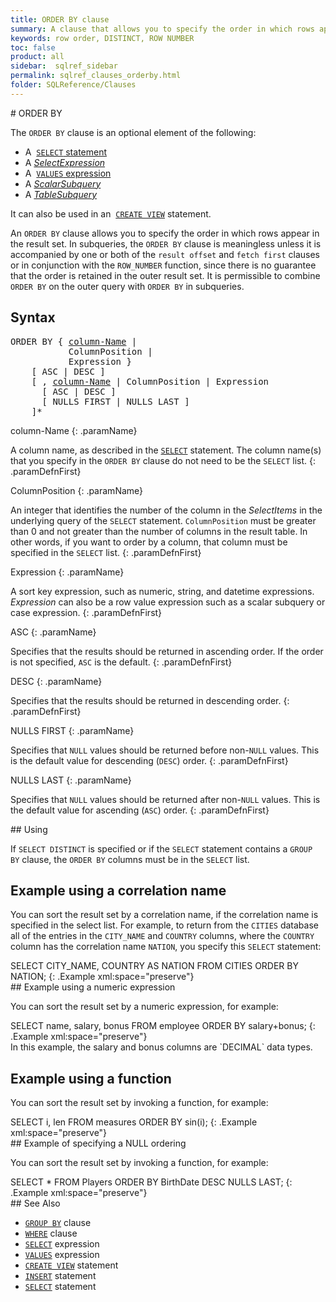 ```yaml
---
title: ORDER BY clause
summary: A clause that allows you to specify the order in which rows appear in the result set.
keywords: row order, DISTINCT, ROW NUMBER
toc: false
product: all
sidebar:  sqlref_sidebar
permalink: sqlref_clauses_orderby.html
folder: SQLReference/Clauses
---
```

<section>
<div class="TopicContent" data-swiftype-index="true" markdown="1">
# ORDER BY

The `ORDER BY` clause is an optional element of the following:

* A &nbsp;[`SELECT` statement](sqlref_expressions_select.html)
* A *[SelectExpression](sqlref_expressions_select.html)*
* A &nbsp;[`VALUES` expression](sqlref_expressions_values.html)
* A *[ScalarSubquery](sqlref_queries_scalarsubquery.html)*
* A *[TableSubquery](sqlref_queries_tablesubquery.html)*

It can also be used in an &nbsp;[`CREATE
VIEW`](sqlref_statements_createview.html) statement.

An `ORDER BY` clause allows you to specify the order in which rows
appear in the result set. In subqueries, the `ORDER BY` clause is
meaningless unless it is accompanied by one or both of the `result
offset` and `fetch first` clauses or in conjunction with the
`ROW_NUMBER` function, since there is no guarantee that the order is
retained in the outer result set. It is permissible to combine `ORDER
BY` on the outer query with `ORDER BY` in subqueries.

## Syntax

<div class="fcnWrapperWide"><pre class="FcnSyntax">
ORDER BY { <a href="sqlref_identifiers_types.html#ColumnName">column-Name</a> |
           ColumnPosition |
           Expression }
    [ ASC | DESC ]
    [ , <a href="sqlref_identifiers_types.html#ColumnName">column-Name</a> | ColumnPosition | Expression
      [ ASC | DESC ]
      [ NULLS FIRST | NULLS LAST ]
    ]*</pre>

</div>
<div class="paramList" markdown="1">
column-Name
{: .paramName}

A column name, as described in the
[`SELECT`](sqlref_expressions_select.html) statement. The column name(s)
that you specify in the `ORDER BY` clause do not need to be the `SELECT`
list.
{: .paramDefnFirst}

ColumnPosition
{: .paramName}

An integer that identifies the number of the column in the
<var>SelectItems</var> in the underlying query of the `SELECT`
statement. `ColumnPosition` must be greater than 0 and not greater than
the number of columns in the result table. In other words, if you want
to order by a column, that column must be specified in the `SELECT`
list.
{: .paramDefnFirst}

Expression
{: .paramName}

A sort key expression, such as numeric, string, and datetime
expressions. *Expression* can also be a row value expression such as a
scalar subquery or case expression.
{: .paramDefnFirst}

ASC
{: .paramName}

Specifies that the results should be returned in ascending order. If the
order is not specified, `ASC` is the default.
{: .paramDefnFirst}

DESC
{: .paramName}

Specifies that the results should be returned in descending order.
{: .paramDefnFirst}

<div markdown="1">
NULLS FIRST
{: .paramName}

Specifies that `NULL` values should be returned before
non-`NULL` values. This is the default value for descending
(`DESC`) order.
{: .paramDefnFirst}

NULLS LAST
{: .paramName}

Specifies that `NULL` values should be returned after non-`NULL` values.
This is the default value for ascending (`ASC`) order.
{: .paramDefnFirst}

</div>
</div>
## Using

If `SELECT DISTINCT` is specified or if the `SELECT` statement contains
a `GROUP BY` clause, the `ORDER BY` columns must be in the `SELECT`
list.

## Example using a correlation name

You can sort the result set by a correlation name, if the correlation
name is specified in the select list. For example, to return from the
`CITIES` database all of the entries in the `CITY_NAME` and `COUNTRY`
columns, where the `COUNTRY` column has the correlation name `NATION`,
you specify this `SELECT` statement:

<div class="preWrapper" markdown="1">
    SELECT CITY_NAME, COUNTRY AS NATION
      FROM CITIES
      ORDER BY NATION;
{: .Example xml:space="preserve"}

</div>
## Example using a numeric expression

You can sort the result set by a numeric expression, for example:

<div class="preWrapper" markdown="1">
    SELECT name, salary, bonus FROM employee
      ORDER BY salary+bonus;
{: .Example xml:space="preserve"}

</div>
In this example, the salary and bonus columns are `DECIMAL` data types.

## Example using a function

You can sort the result set by invoking a function, for example:

<div class="preWrapper" markdown="1">
    SELECT i, len FROM measures
      ORDER BY sin(i);
{: .Example xml:space="preserve"}

</div>
## Example of specifying a NULL ordering

You can sort the result set by invoking a function, for example:

<div class="preWrapper" markdown="1">
    SELECT * FROM Players
      ORDER BY BirthDate DESC NULLS LAST;
{: .Example xml:space="preserve"}

</div>
## See Also

* [`GROUP BY`](sqlref_clauses_groupby.html) clause
* [`WHERE`](sqlref_clauses_where.html) clause
* [`SELECT`](sqlref_expressions_select.html) expression
* [`VALUES`](sqlref_expressions_values.html) expression
* [`CREATE VIEW`](sqlref_statements_createview.html) statement
* [`INSERT`](sqlref_statements_insert.html) statement
* [`SELECT`](sqlref_expressions_select.html) statement

</div>
</section>
